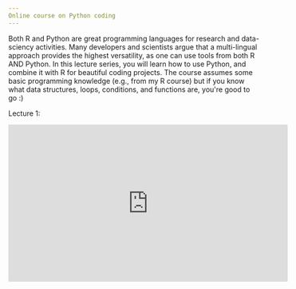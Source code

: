 ```yaml
---
Online course on Python coding
---
```


Both R and Python are great programming languages for research and data-sciency activities. Many developers and scientists argue that a multi-lingual approach provides the highest versatility, as one can use tools from both R AND Python. In this lecture series, you will learn how to use Python, and combine it with R for beautiful coding projects. The course assumes some basic programming knowledge (e.g., from my R course) but if you know what data structures, loops, conditions, and functions are, you're good to go :)


Lecture 1:
<iframe width="560" height="315" src="https://www.youtube.com/embed/JWy83qa83kE" frameborder="0" allow="autoplay; encrypted-media" allowfullscreen></iframe>
